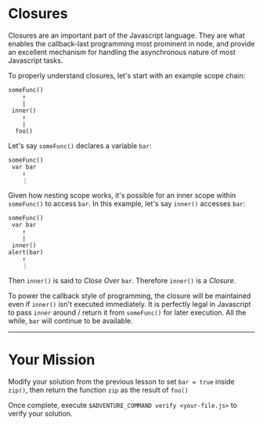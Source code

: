 # Closures
Closures are an important part of the Javascript language. They are what enables the callback-last programming most prominent in node, and provide an excellent mechanism for handling the asynchronous nature of most Javascript tasks.

To properly understand closures, let's start with an example scope chain:

```
someFunc()
    ↑
    |
 inner()
    ↑
    |
  foo()
```

Let's say `someFunc()` declares a variable `bar`:

```
someFunc()
 var bar
    ↑
    ⋮
```

Given how nesting scope works, it's possible for an inner scope within `someFunc()` to access `bar`. In this example, let's say `inner()` accesses `bar`:

```
someFunc()
 var bar
    ↑
    |
 inner()
alert(bar)
    ↑
    ⋮
```

Then `inner()` is said to _Close Over_ `bar`. Therefore `inner()` is a _Closure_.

To power the callback style of programming, the closure will be maintained even if `inner()` isn't executed immediately. It is perfectly legal in Javascript to pass `inner` around / return it from `someFunc()` for later execution. All the while, `bar` will continue to be available.

----

# Your Mission

Modify your solution from the previous lesson to set `bar = true` inside `zip()`, then return the function `zip` as the result of `foo()`

Once complete, execute `$ADVENTURE_COMMAND verify <your-file.js>` to verify your solution.
